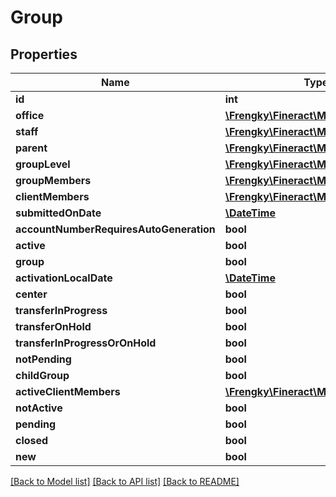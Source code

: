 # Group

## Properties
Name | Type | Description | Notes
------------ | ------------- | ------------- | -------------
**id** | **int** |  | [optional] 
**office** | [**\Frengky\Fineract\Model\Office**](Office.md) |  | [optional] 
**staff** | [**\Frengky\Fineract\Model\Staff**](Staff.md) |  | [optional] 
**parent** | [**\Frengky\Fineract\Model\Group**](Group.md) |  | [optional] 
**groupLevel** | [**\Frengky\Fineract\Model\GroupLevel**](GroupLevel.md) |  | [optional] 
**groupMembers** | [**\Frengky\Fineract\Model\Group[]**](Group.md) |  | [optional] 
**clientMembers** | [**\Frengky\Fineract\Model\Client[]**](Client.md) |  | [optional] 
**submittedOnDate** | [**\DateTime**](\DateTime.md) |  | [optional] 
**accountNumberRequiresAutoGeneration** | **bool** |  | [optional] 
**active** | **bool** |  | [optional] 
**group** | **bool** |  | [optional] 
**activationLocalDate** | [**\DateTime**](\DateTime.md) |  | [optional] 
**center** | **bool** |  | [optional] 
**transferInProgress** | **bool** |  | [optional] 
**transferOnHold** | **bool** |  | [optional] 
**transferInProgressOrOnHold** | **bool** |  | [optional] 
**notPending** | **bool** |  | [optional] 
**childGroup** | **bool** |  | [optional] 
**activeClientMembers** | [**\Frengky\Fineract\Model\Client[]**](Client.md) |  | [optional] 
**notActive** | **bool** |  | [optional] 
**pending** | **bool** |  | [optional] 
**closed** | **bool** |  | [optional] 
**new** | **bool** |  | [optional] 

[[Back to Model list]](../../README.md#documentation-for-models) [[Back to API list]](../../README.md#documentation-for-api-endpoints) [[Back to README]](../../README.md)

